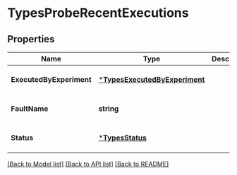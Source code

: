 # TypesProbeRecentExecutions

## Properties
Name | Type | Description | Notes
------------ | ------------- | ------------- | -------------
**ExecutedByExperiment** | [***TypesExecutedByExperiment**](types.ExecutedByExperiment.md) |  | [optional] [default to null]
**FaultName** | **string** |  | [optional] [default to null]
**Status** | [***TypesStatus**](types.Status.md) |  | [optional] [default to null]

[[Back to Model list]](../README.md#documentation-for-models) [[Back to API list]](../README.md#documentation-for-api-endpoints) [[Back to README]](../README.md)

